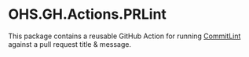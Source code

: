 # OHS.GH.Actions.PRLint

This package contains a reusable GitHub Action for running [CommitLint](https://github.com/conventional-changelog/commitlint) against a pull request title & message.

